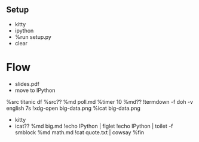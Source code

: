 ## Setup
- kitty
- ipython
- %run setup.py
- clear
    

# Flow
- slides.pdf
- move to IPython

%src titanic
df
%src??
%md poll.md
%timer 10
%md??
!termdown -f doh -v english 7s
!xdg-open big-data.png
%icat big-data.png
  - kitty
  - icat??
%md big.md
!echo IPython | figlet
!echo IPython | toilet -f smblock
%md math.md
!cat quote.txt | cowsay
%fin
